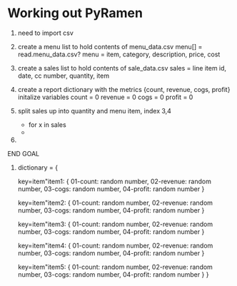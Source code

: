 # Working out PyRamen

1. need to import csv

2. create a menu list to hold contents of menu_data.csv
    menu[] = read.menu_data.csv?
    menu = item, category, description, price, cost

3. create a sales list to hold contents of sale_data.csv
    sales = line item id, date, cc number, quantity, item

4. create a report dictionary with the metrics {count, revenue, cogs, profit}
    initalize variables
    count = 0
    revenue = 0
    cogs = 0
    profit = 0


5. split sales up into quantity and menu item, index 3,4
    * for x in sales
    * 

6. 











END GOAL

1. dictionary = {

    key=item"item1: {
        01-count: random number,
        02-revenue: random number,
        03-cogs: random number,
        04-profit: random number
    }

    key=item"item2: {
        01-count: random number,
        02-revenue: random number,
        03-cogs: random number,
        04-profit: random number
    }

    key=item"item3: {
        01-count: random number,
        02-revenue: random number,
        03-cogs: random number,
        04-profit: random number
    }

    key=item"item4: {
        01-count: random number,
        02-revenue: random number,
        03-cogs: random number,
        04-profit: random number
    }

    key=item"item5: {
        01-count: random number,
        02-revenue: random number,
        03-cogs: random number,
        04-profit: random number
    }
}